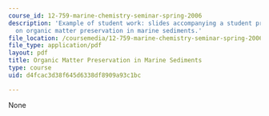 ```yaml
---
course_id: 12-759-marine-chemistry-seminar-spring-2006
description: 'Example of student work: slides accompanying a student presentation
  on organic matter preservation in marine sediments.'
file_location: /coursemedia/12-759-marine-chemistry-seminar-spring-2006/d4fcac3d38f645d6338df8909a93c1bc_Organic_Carbon.pdf
file_type: application/pdf
layout: pdf
title: Organic Matter Preservation in Marine Sediments
type: course
uid: d4fcac3d38f645d6338df8909a93c1bc

---
```

None